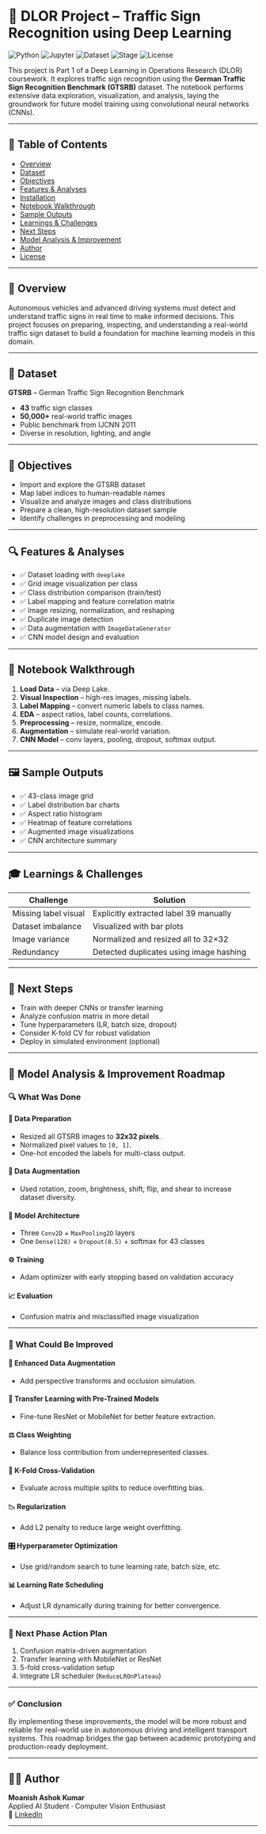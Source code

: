 
# 🧠 DLOR Project – Traffic Sign Recognition using Deep Learning

![Python](https://img.shields.io/badge/Made%20with-Python-blue.svg?logo=python)
![Jupyter](https://img.shields.io/badge/Notebook-Jupyter-orange.svg?logo=jupyter)
![Dataset](https://img.shields.io/badge/Dataset-GTSRB-yellowgreen)
![Stage](https://img.shields.io/badge/Status-Part%201%20Complete-brightgreen)
![License](https://img.shields.io/badge/License-MIT-lightgrey)

This project is Part 1 of a Deep Learning in Operations Research (DLOR) coursework. It explores traffic sign recognition using the **German Traffic Sign Recognition Benchmark (GTSRB)** dataset. The notebook performs extensive data exploration, visualization, and analysis, laying the groundwork for future model training using convolutional neural networks (CNNs).

---

## 📘 Table of Contents

- [Overview](#overview)
- [Dataset](#dataset)
- [Objectives](#objectives)
- [Features & Analyses](#features--analyses)
- [Installation](#installation)
- [Notebook Walkthrough](#notebook-walkthrough)
- [Sample Outputs](#sample-outputs)
- [Learnings & Challenges](#learnings--challenges)
- [Next Steps](#next-steps)
- [Model Analysis & Improvement](#-model-analysis--improvement-roadmap)
- [Author](#author)
- [License](#license)

---

## 📌 Overview

Autonomous vehicles and advanced driving systems must detect and understand traffic signs in real time to make informed decisions. This project focuses on preparing, inspecting, and understanding a real-world traffic sign dataset to build a foundation for machine learning models in this domain.

---

## 📂 Dataset

**GTSRB** – German Traffic Sign Recognition Benchmark  
- **43** traffic sign classes  
- **50,000+** real-world traffic images  
- Public benchmark from IJCNN 2011  
- Diverse in resolution, lighting, and angle  

---

## 🎯 Objectives

- Import and explore the GTSRB dataset
- Map label indices to human-readable names
- Visualize and analyze images and class distributions
- Prepare a clean, high-resolution dataset sample
- Identify challenges in preprocessing and modeling

---

## 🔍 Features & Analyses

- ✅ Dataset loading with `deeplake`
- ✅ Grid image visualization per class
- ✅ Class distribution comparison (train/test)
- ✅ Label mapping and feature correlation matrix
- ✅ Image resizing, normalization, and reshaping
- ✅ Duplicate image detection
- ✅ Data augmentation with `ImageDataGenerator`
- ✅ CNN model design and evaluation


---

## 🧪 Notebook Walkthrough

1. **Load Data** – via Deep Lake.
2. **Visual Inspection** – high-res images, missing labels.
3. **Label Mapping** – convert numeric labels to class names.
4. **EDA** – aspect ratios, label counts, correlations.
5. **Preprocessing** – resize, normalize, encode.
6. **Augmentation** – simulate real-world variation.
7. **CNN Model** – conv layers, pooling, dropout, softmax output.

---

## 🖼 Sample Outputs

- ✅ 43-class image grid
- ✅ Label distribution bar charts
- ✅ Aspect ratio histogram
- ✅ Heatmap of feature correlations
- ✅ Augmented image visualizations
- ✅ CNN architecture summary

---

## 🎓 Learnings & Challenges

| Challenge | Solution |
|----------|----------|
| Missing label visual | Explicitly extracted label 39 manually |
| Dataset imbalance | Visualized with bar plots |
| Image variance | Normalized and resized all to 32×32 |
| Redundancy | Detected duplicates using image hashing |

---

## 🚀 Next Steps

- Train with deeper CNNs or transfer learning
- Analyze confusion matrix in more detail
- Tune hyperparameters (LR, batch size, dropout)
- Consider K-fold CV for robust validation
- Deploy in simulated environment (optional)

---

## 🧠 Model Analysis & Improvement Roadmap

### 🔍 What Was Done

#### 🧹 Data Preparation
- Resized all GTSRB images to **32x32 pixels**.
- Normalized pixel values to `[0, 1]`.
- One-hot encoded the labels for multi-class output.

#### 🔁 Data Augmentation
- Used rotation, zoom, brightness, shift, flip, and shear to increase dataset diversity.

#### 🧠 Model Architecture
- Three `Conv2D` + `MaxPooling2D` layers
- One `Dense(128)` + `Dropout(0.5)` + softmax for 43 classes

#### ⚙️ Training
- Adam optimizer with early stopping based on validation accuracy

#### 📈 Evaluation
- Confusion matrix and misclassified image visualization

---

### 🔧 What Could Be Improved

#### 🔄 Enhanced Data Augmentation
- Add perspective transforms and occlusion simulation.

#### 🧠 Transfer Learning with Pre-Trained Models
- Fine-tune ResNet or MobileNet for better feature extraction.

#### ⚖️ Class Weighting
- Balance loss contribution from underrepresented classes.

#### 🔁 K-Fold Cross-Validation
- Evaluate across multiple splits to reduce overfitting bias.

#### 📉 Regularization
- Add L2 penalty to reduce large weight overfitting.

#### 🎛 Hyperparameter Optimization
- Use grid/random search to tune learning rate, batch size, etc.

#### 📊 Learning Rate Scheduling
- Adjust LR dynamically during training for better convergence.

---

### 🧭 Next Phase Action Plan

1. Confusion matrix-driven augmentation
2. Transfer learning with MobileNet or ResNet
3. 5-fold cross-validation setup
4. Integrate LR scheduler (`ReduceLROnPlateau`)

---

### ✅ Conclusion

By implementing these improvements, the model will be more robust and reliable for real-world use in autonomous driving and intelligent transport systems. This roadmap bridges the gap between academic prototyping and production-ready deployment.

---

## 👨‍💻 Author

**Moanish Ashok Kumar**  
Applied AI Student · Computer Vision Enthusiast  
🔗 [LinkedIn](https://www.linkedin.com/in/moanish-ashok-kumar-086978272/)

---
